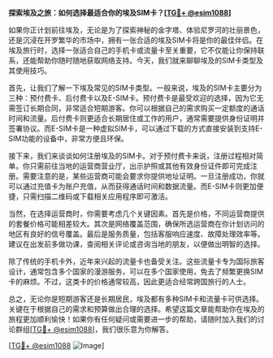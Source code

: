 **探索埃及之旅：如何选择最适合你的埃及SIM卡？[[TG💪+ @esim1088](https://t.me/s/esim1088)]**

如果你正计划前往埃及，无论是为了探索神秘的金字塔、体验尼罗河的壮丽景色，还是沉浸在开罗繁华的市场中，拥有一张合适的埃及SIM卡将是你的最佳伴侣。在埃及旅行时，选择一张适合自己的手机卡或流量卡至关重要，它不仅能让你保持联系，还能帮助你随时随地获取网络支持。今天，我们就来聊聊埃及的SIM卡类型及其使用技巧。

首先，让我们了解一下埃及常见的SIM卡类型。一般来说，埃及的SIM卡主要分为三种：预付费卡、后付费卡以及E-SIM卡。预付费卡是最受欢迎的选择，因为它无需签订长期合同，非常适合短期游客。你可以根据自己的需求购买一定额度的通话时间和流量。后付费卡则更适合长期居住或工作的用户，通常需要提供身份证明并签署协议。而E-SIM卡是一种虚拟SIM卡，可以通过下载的方式直接安装到支持E-SIM功能的设备中，非常方便且环保。

接下来，我们来谈谈如何注册埃及的SIM卡。对于预付费卡来说，注册过程相对简单。你只需前往当地的运营商营业厅，出示护照或其他有效身份证件即可完成注册。需要注意的是，某些运营商可能会要求你提供地址证明。一旦注册成功，你就可以通过充值卡为账户充值，从而获得通话时间和数据流量。而E-SIM卡则更加便捷，只需扫描二维码或下载相关应用程序即可激活。

当然，在选择运营商时，你需要考虑几个关键因素。首先是价格，不同运营商提供的套餐价格可能相差较大。其次是网络覆盖范围，确保所选运营商在你计划访问的地区有良好的信号覆盖。最后是服务质量，包括客服响应速度、故障处理效率等。建议在出发前多做功课，查阅相关评论或咨询当地的朋友，以便做出明智的选择。

除了传统的手机卡外，近年来兴起的流量卡也备受关注。这些流量卡专为国际旅客设计，通常包含多个国家的漫游服务，可以在多个国家使用，免去了频繁更换SIM卡的麻烦。不过，这类卡的价格通常较高，因此更适合经常跨国旅行的人士。

总之，无论你是短期游客还是长期居民，埃及都有多种SIM卡和流量卡可供选择。关键在于根据自己的需求和预算做出合理的选择。希望这篇文章能帮助你在埃及的旅程更加顺利愉快！如果你有任何疑问或需要进一步的帮助，请随时加入我们的讨论群组[[TG💪+ @esim1088](https://t.me/s/esim1088)]，我们很乐意为你解答。

[[TG💪+ @esim1088](https://t.me/s/esim1088) ![Image](https://i.postimg.cc/4NQfJmqS/Snipaste-2025-05-13-00-14-12.png)]